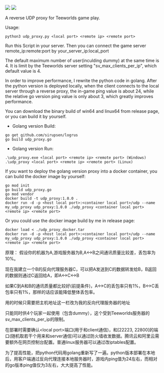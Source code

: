 ![](https://github.com/QingGo/teeworlds_udp_proxy/workflows/Go/badge.svg) ![](https://github.com/QingGo/teeworlds_udp_proxy/workflows/Docker%20Image%20CI/badge.svg)

A reverse UDP proxy for Teeworlds game play.

Usage: 
```
python3 udp_proxy.py <local port> <remote ip> <remote port>
```

Run this Script in your server. Then you can connect the game server remote_ip:remote:port by your_server_ip:local_port

The default maximum number of user(inculding dummy) at the same time is 4. It is limit by the Teeworlds server setting "sv_max_clients_per_ip", which default value is 4.

In order to improve performance, I rewrite the python code in golang. After the python version is deployed locally, when the client connects to the local server through a reverse proxy, the in-game ping value is about 24, while the relative go version ping value is only about 3, which greatly improves performance.

You can download the binary build of win64 and linux64 from release page, or you can build it by yourself.

* Golang version Build:
```
go get github.com/sirupsen/logrus
go build udp_proxy.go
````
* Golang version Run:
```
.\udp_proxy.exe <local port> <remote ip> <remote port> (Windows)
.\udp_proxy <local port> <remote ip> <remote port> (Linux)
```

If you want to deploy the golang version proxy into a docker container, you can build the docker image by yourself: 
```
go mod init
go build udp_proxy.go
go mod vendor
docker build -t udp_proxy:1.0.0 .
docker run -d -p <host local port>:<container local port>/udp --name my_udp_proxy udp_proxy:1.0.0 ./udp_proxy <container local port> <remote ip> <remote port>
```
Or you could use the docker image build by me in release page:
```
docker load < ./udp_proxy_docker.tar
docker run -d -p <host local port>:<container local port>/udp --name my_udp_proxy udp_proxy:1.0.0 ./udp_proxy <container local port> <remote ip> <remote port>
```

原理：
假设你的机器为A,游戏服务器为B,A<->B之间通讯质量比较差，丢包率为10%。

现在我建立一个B的反向代理服务器C，可以把A发送到C的数据转发给B，B返回的数据则通过C返回给A，即A<->C<->B

如果C到A和B的通讯质量都比较好(前提条件)，A<->C的丢包率只有1%，B<->C丢包率只有1%，那样的话应该能降低整体丢包率。

用的时候只需要把主机地址这一栏改为我的反向代理服务器的地址

只能同时供4个玩家一起使用（包含dummy），这个受到Teeworlds服务器的sv_max_clients_per_ip的限制。

在部署时需要确认\<local port>端口(用于和client通信)，和[22223, 22800]的端口(随机取若干个用来和server通信)可以通过防火墙收发数据。腾讯云和阿里云需要额外在网页控制台配置。普通linux服务器可以通过改iptables配置。

为了提高性能，把python代码用golang重新写了一遍。python版本部署在本地后，用客户端通过反向代理连接本地服务器时，游戏内ping值为24左右，而相对的go版本ping值仅为3左右，大大提高了性能。
